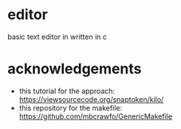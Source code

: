 # editor
basic text editor in written in c

# acknowledgements
- this tutorial for the approach: https://viewsourcecode.org/snaptoken/kilo/
- this repository for the makefile: https://github.com/mbcrawfo/GenericMakefile
